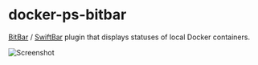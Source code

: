 # docker-ps-bitbar

[BitBar](https://getbitbar.com) / [SwiftBar](https://swiftbar.app) plugin that displays statuses of local Docker containers.

![Screenshot](https://github.com/AlekSi/docker-ps-bitbar/wiki/screenshot.png)
